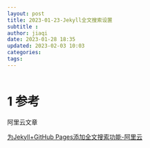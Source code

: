 ```yaml
---
layout: post
title: 2023-01-23-Jekyll全文搜索设置
subtitle :
author: jiaqi
date: 2023-01-28 18:35
updated: 2023-02-03 10:03
categories: 
tags:
---
```

```toc
```


# 1 参考

阿里云文章

[为Jekyll+GitHub Pages添加全文搜索功能-阿里云](https://developer.aliyun.com/article/703581)